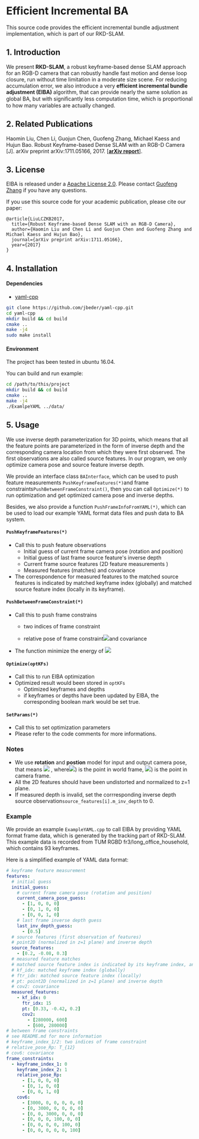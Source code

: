 # Efficient Incremental BA

This source code provides the efficient incremental bundle adjustment implementation, which is part of our RKD-SLAM.

## 1. Introduction

We present **RKD-SLAM**, a robust keyframe-based dense SLAM approach for an RGB-D camera that can robustly handle fast motion and dense loop closure, run without time limitation in a moderate size scene. For reducing accumulation error, we also introduce a very **efficient incremental bundle adjustment (EIBA)** algorithm, that can provide nearly the same solution as global BA, but with signiﬁcantly less computation time, which is proportional to how many variables are actually changed.

## 2. Related Publications

Haomin Liu, Chen Li, Guojun Chen, Guofeng Zhang, Michael Kaess and Hujun Bao. Robust Keyframe-based Dense SLAM with an RGB-D Camera [J]. arXiv preprint arXiv:1711.05166, 2017. [**[arXiv report](https://arxiv.org/abs/1711.05166)**].


## 3. License

EIBA is released under a [Apache License 2.0](https://www.apache.org/licenses/LICENSE-2.0). Please contact [Guofeng Zhang](mailto:zhangguofeng@cad.zju.edu.cn) if you have any questions.

If you use this source code for your academic publication, please cite our paper:

    @article{LiuLCZKB2017,
      title={Robust Keyframe-based Dense SLAM with an RGB-D Camera},
      author={Haomin Liu and Chen Li and Guojun Chen and Guofeng Zhang and Michael Kaess and Hujun Bao},
      journal={arXiv preprint arXiv:1711.05166},
      year={2017}
    }

## 4. Installation

#### Dependencies
- [yaml-cpp](https://github.com/jbeder/yaml-cpp) 

```bash
git clone https://github.com/jbeder/yaml-cpp.git
cd yaml-cpp
mkdir build && cd build
cmake ..
make -j4
sudo make install
```

#### Environment

The project has been tested in ubuntu 16.04.

You can build and run example: 

```bash
cd /path/to/this/project
mkdir build && cd build
cmake ..
make -j4
./ExamlpeYAML ../data/
```

## 5. Usage

We use inverse depth parameterization for 3D points, which means that all the feature points are parameterized in the form of inverse depth and the corresponding camera location from which they were first observed. The first observations are also called source features. In our program, we only optimize camera pose and source feature inverse depth.

We provide an interface class `BAInterface`, which can be used to push feature measurements `PushKeyframeFeatures(*)`and frame constraints`PushBetweenFrameConstraint()`, then you can call `Optimize(*)` to run optimization and get optimized camera pose and inverse depths.

Besides, we also provide a function `PushFrameInfoFromYAML(*)`, which can be used to load our example YAML format data files and push data to BA system.

#### `PushKeyframeFeatures(*)`

- Call this to push feature observations
  - Initial guess of current frame camera pose (rotation and position)
  - Initial guess of last frame source feature's inverse depth
  - Current frame source features (2D feature measurements )
  - Measured features (matches) and covariance
- The correspondence for measured features to the matched source features is indicated by matched keyframe index (globally) and matched source feature index (locally in its keyframe).

#### `PushBetweenFrameConstraint(*)`

- Call this to push frame constrains
  - two indices of frame constraint

  - relative pose of frame constraint![](http://latex.codecogs.com/gif.latex?T_{12})and covariance

- The function minimize the energy of ![](http://latex.codecogs.com/gif.latex?C_1C_2^{-1}T_{12}) 

#### `Optimize(optKFs)`

- Call this to run EIBA optimization
- Optimized result would been stored in `optKFs`
  - Optimized keyframes and depths
  - if keyframes or depths have been updated by EIBA, the corresponding boolean mark would be set true.

#### `SetParams(*)`

- Call this to set optimization parameters
- Please refer to the code comments for more informations.

### Notes

- We use **rotation** and **postion** model for input and output camera pose, that means ![](http://latex.codecogs.com/gif.latex?\\mathbf{X}_c=R(\\mathbf{X}_w-\\mathbf{p}))  , where![](http://latex.codecogs.com/gif.latex?\\mathbf{X}_c))  is the point in world frame, ![](http://latex.codecogs.com/gif.latex?\\mathbf{X}_w))  is the point in camera frame.
- All the 2D features should have been undistorted and normalized to z=1 plane.
- If measured depth is invalid, set the corrresponding inverse depth source observation`source_features[i].m_inv_depth` to 0.

### Example

We provide an example `ExampleYAML.cpp` to call EIBA by providing YAML format frame data, which is generated by the tracking part of RKD-SLAM. This example data is recorded from TUM RGBD fr3/long_office_household, which contains 93 keyframes.

Here is a simplified example of YAML data format:

```yaml
# keyframe feature measurement
features:
  # initial guess
  initial_guess:
    # current frame camera pose (rotation and position)
    current_camera_pose_guess:
      - [1, 0, 0, 0]
      - [0, 1, 0, 0]
      - [0, 0, 1, 0]
    # last frame inverse depth guess
    last_inv_depth_guess:
      - [0.5]
  # source features (first observation of features)
  # point2D (normalized in z=1 plane) and inverse depth
  source_features:
    - [0.2, -0.08, 0.3]
  # measured feature matches
  # matched source feature index is indicated by its keyframe index, and source feature index
  # kf_idx: matched keyframe index (globally)
  # ftr_idx: matched source feature index (locally)
  # pt: point2D (normalized in z=1 plane) and inverse depth
  # cov2: covariance
  measured_features:
    - kf_idx: 0
      ftr_idx: 15
      pt: [0.33, -0.42, 0.2]
      cov2:
        - [280000, 600]
        - [600, 280000]
# between frame constraints
# see README.md for more information
# keyframe_index_1/2: two indices of frame constraint
# relative_pose_Rp: T_{12}
# cov6: covariance
frame_constraints:
  - keyframe_index_1: 0
    keyframe_index_2: 1
    relative_pose_Rp:
      - [1, 0, 0, 0]
      - [0, 1, 0, 0]
      - [0, 0, 1, 0]
    cov6:
      - [3000, 0, 0, 0, 0, 0]
      - [0, 3000, 0, 0, 0, 0]
      - [0, 0, 3000, 0, 0, 0]
      - [0, 0, 0, 100, 0, 0]
      - [0, 0, 0, 0, 100, 0]
      - [0, 0, 0, 0, 0, 100]
```
